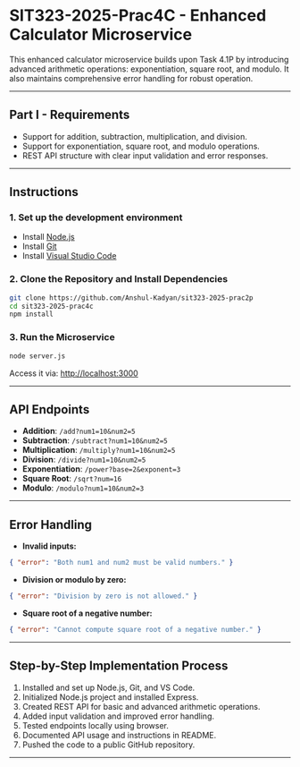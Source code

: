 # SIT323-2025-Prac4C - Enhanced Calculator Microservice

This enhanced calculator microservice builds upon Task 4.1P by introducing advanced arithmetic operations: exponentiation, square root, and modulo. It also maintains comprehensive error handling for robust operation.

---

## Part I - Requirements

- Support for addition, subtraction, multiplication, and division.
- Support for exponentiation, square root, and modulo operations.
- REST API structure with clear input validation and error responses.

---

## Instructions

### 1. Set up the development environment

- Install [Node.js](https://nodejs.org/en/download/)
- Install [Git](https://git-scm.com/)
- Install [Visual Studio Code](https://code.visualstudio.com/)

### 2. Clone the Repository and Install Dependencies

```bash
git clone https://github.com/Anshul-Kadyan/sit323-2025-prac2p
cd sit323-2025-prac4c
npm install
```

### 3. Run the Microservice

```bash
node server.js
```

Access it via: [http://localhost:3000](http://localhost:3000)

---

## API Endpoints

- **Addition**: `/add?num1=10&num2=5`
- **Subtraction**: `/subtract?num1=10&num2=5`
- **Multiplication**: `/multiply?num1=10&num2=5`
- **Division**: `/divide?num1=10&num2=5`
- **Exponentiation**: `/power?base=2&exponent=3`
- **Square Root**: `/sqrt?num=16`
- **Modulo**: `/modulo?num1=10&num2=3`

---

## Error Handling

- **Invalid inputs:**

```json
{ "error": "Both num1 and num2 must be valid numbers." }
```

- **Division or modulo by zero:**

```json
{ "error": "Division by zero is not allowed." }
```

- **Square root of a negative number:**

```json
{ "error": "Cannot compute square root of a negative number." }
```

---

## Step-by-Step Implementation Process

1. Installed and set up Node.js, Git, and VS Code.
2. Initialized Node.js project and installed Express.
3. Created REST API for basic and advanced arithmetic operations.
4. Added input validation and improved error handling.
5. Tested endpoints locally using browser.
6. Documented API usage and instructions in README.
7. Pushed the code to a public GitHub repository.

---

